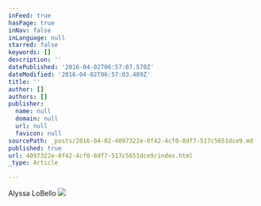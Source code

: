 ```yaml
---
inFeed: true
hasPage: true
inNav: false
inLanguage: null
starred: false
keywords: []
description: ''
datePublished: '2016-04-02T06:57:07.570Z'
dateModified: '2016-04-02T06:57:03.489Z'
title: ''
author: []
authors: []
publisher:
  name: null
  domain: null
  url: null
  favicon: null
sourcePath: _posts/2016-04-02-4097322e-0f42-4cf0-8df7-517c5651dce9.md
published: true
url: 4097322e-0f42-4cf0-8df7-517c5651dce9/index.html
_type: Article

---
```

Alyssa LoBello ![](https://the-grid-user-content.s3-us-west-2.amazonaws.com/ed449e48-9821-48aa-ae74-916bd39eadbe.jpg)